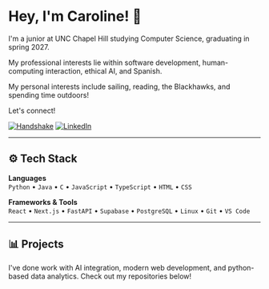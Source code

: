# Hey, I'm Caroline! 👋

I'm a junior at UNC Chapel Hill studying Computer Science, graduating in spring 2027.

My professional interests lie within software development, human-computing interaction, ethical AI, and Spanish. 

My personal interests include sailing, reading, the Blackhawks, and spending time outdoors!

Let's connect!

[![Handshake](https://img.shields.io/badge/Handshake-4B9CD3?style=flat&logo=handshake&logoColor=white)](https://joinhandshake.com)
[![LinkedIn](https://img.shields.io/badge/LinkedIn-4B9CD3?style=flat&logo=linkedin&logoColor=white)](https://www.linkedin.com/in/caroline-bryan)


---

## ⚙️ Tech Stack

**Languages**  
`Python` • `Java` • `C` • `JavaScript` • `TypeScript` • `HTML` • `CSS`

**Frameworks & Tools**  
`React` • `Next.js` • `FastAPI` • `Supabase` • `PostgreSQL` • `Linux` • `Git` • `VS Code`


---

## 📊 Projects

I've done work with AI integration, modern web development, and python-based data analytics. Check out my repositories below!
